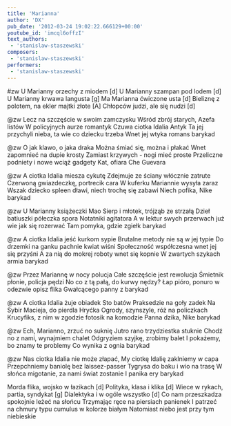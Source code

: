 ```yaml
---
title: 'Marianna'
author: 'DX'
pub_date: '2012-03-24 19:02:22.666129+00:00'
youtube_id: 'imcql6offzI'
text_authors:
 - 'stanislaw-staszewski'
composers:
 - 'stanislaw-staszewski'
performers:
 - 'stanislaw-staszewski'
---
```


#zw
U Marianny orzechy z miodem [d]
U Marianny szampan pod lodem [d]
U Marianny krwawa langusta [g]
Ma Marianna ćwiczone usta [d]
Bieliznę z polotem, na ekler majtki złote [A]
Chłopców judzi, ale się nudzi [d]

@zw
Lecz na szczęście w swoim zamczysku
Wśród zbrój starych, Azefa listów
W policyjnych aurze romantyk 
Czuwa ciotka Idalia Antyk 
Ta jej przychyli nieba, ta wie co dziecku trzeba
Wnet jej wtyka romans barykad

@zw
O jak klawo, o jaka draka 
Można śmiać się, można i płakać
Wnet zapomnieć na dupie krosty
Zamiast krzywych - nogi mieć proste
Przeliczne podniety i nowe wciąż gadgety
Kat, ofiara Che Guevara

@zw
A ciotka Idalia miesza cykutę
Zdejmuje ze ściany włócznie zatrute
Czerwoną gwiazdeczkę, portrecik cara
W kuferku Mariannie wysyła zaraz
Wszak dziecko spleen dławi, niech trochę się zabawi
Niech pofika, Nike barykad

@zw
U Marianny książeczki Mao
Sierp i młotek, trójząb ze strzałą
Dzieł batiuszki półeczka spora
Notatniki agitatora
A w lektur swych przerwach już wie jak się rozerwać
Tam pomyka, gdzie zgiełk barykad

@zw
A ciotka Idalia jeść kurkom sypie
Brutalne metody nie są w jej typie
Do drzemki na ganku pachnie kwiat wiśni
Społeczność współczesna wnet jej się przyśni
A za nią do mokrej roboty wnet się kopnie 
W zwartych szykach armia barykad

@zw
Przez Mariannę w nocy polucja
Całe szczęście jest rewolucja
Śmietnik płonie, policja pędzi
No co z tą pałą, do kurwy nędzy? 
Łap pióro, ponuro w odezwie opisz flika
Gwałcącego panny z barykad

@zw
A ciotka Idalia żuje obiadek
Sto batów Praksedzie na goły zadek
Na Sybir Macieja, do pierdla Hryćka
Ogrody, szynszyle, róż na policzkach
Krucyfiks, z nim w zgodzie fotosik na komodzie
Panna dzika, Nike barykad

@zw
Ech, Marianno, zrzuć no suknię
Jutro rano trzydziestka stuknie
Chodź no z nami, wynajmiem chalet
Odgryziem szyjkę, zrobimy balet 
I pokażemy, bo znamy te problemy
Co wynika z ognia barykad

@zw
Nas ciotka Idalia nie może złapać, 
My ciotkę Idalię zaklniemy w capa
Przepchniemy baniolę bez laissez-passer
Tygrysa do baku i wio na trasę
W słońca migotanie, za nami świat zostanie
I panika ery barykad

Morda flika, wojsko w łazikach [d]
Polityka, klasa i klika [d]
Wiece w rykach, partia, syndykat [g]
Dialektyka i w ogóle wszystko [d]
Co nam przeszkadza spokojnie leżeć na słońcu 
Trzymając ręce na piersiach panienek 
I patrzeć na chmury typu cumulus w kolorze białym
Natomiast niebo jest przy tym niebieskie